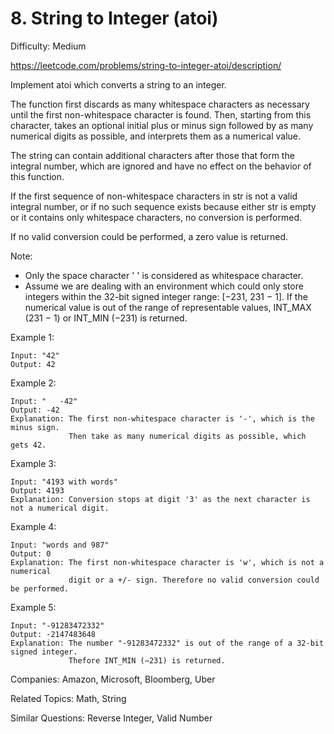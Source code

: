 # 8. String to Integer (atoi)

Difficulty: Medium

https://leetcode.com/problems/string-to-integer-atoi/description/

Implement atoi which converts a string to an integer.

The function first discards as many whitespace characters as necessary until the first non-whitespace character is found. Then, starting from this character, takes an optional initial plus or minus sign followed by as many numerical digits as possible, and interprets them as a numerical value.

The string can contain additional characters after those that form the integral number, which are ignored and have no effect on the behavior of this function.

If the first sequence of non-whitespace characters in str is not a valid integral number, or if no such sequence exists because either str is empty or it contains only whitespace characters, no conversion is performed.

If no valid conversion could be performed, a zero value is returned.

Note:

* Only the space character ' ' is considered as whitespace character.
* Assume we are dealing with an environment which could only store integers within the 32-bit signed integer range: [−231,  231 − 1]. If the numerical value is out of the range of representable values, INT_MAX (231 − 1) or INT_MIN (−231) is returned.

Example 1:
```
Input: "42"
Output: 42
```
Example 2:
```
Input: "   -42"
Output: -42
Explanation: The first non-whitespace character is '-', which is the minus sign.
             Then take as many numerical digits as possible, which gets 42.
```
Example 3:
```
Input: "4193 with words"
Output: 4193
Explanation: Conversion stops at digit '3' as the next character is not a numerical digit.
```
Example 4:
```
Input: "words and 987"
Output: 0
Explanation: The first non-whitespace character is 'w', which is not a numerical 
             digit or a +/- sign. Therefore no valid conversion could be performed.
```
Example 5:
```
Input: "-91283472332"
Output: -2147483648
Explanation: The number "-91283472332" is out of the range of a 32-bit signed integer.
             Thefore INT_MIN (−231) is returned.
```

Companies: Amazon, Microsoft, Bloomberg, Uber

Related Topics: Math, String

Similar Questions: Reverse Integer, Valid Number
